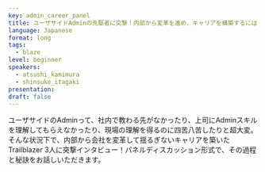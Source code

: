 ```yaml
---
key: admin_career_panel
title: ユーザサイドAdminの先駆者に突撃！内部から変革を進め、キャリアを構築するには？
language: Japanese
format: long
tags:
  - blaze
level: beginner
speakers:
  - atsushi_kamimura
  - shinsuke_itagaki
presentation: 
draft: false
---
```

ユーザサイドのAdminって、社内で教わる先がなかったり、上司にAdminスキルを理解してもらえなかったり、現場の理解を得るのに四苦八苦したりと超大変。そんな状況下で、内部から会社を変革して揺るぎないキャリアを築いたTrailblazer 3人に突撃インタビュー！パネルディスカッション形式で、その過程と秘訣をお話しいただきます。
